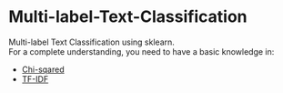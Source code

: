 # Multi-label-Text-Classification
Multi-label Text Classification using sklearn.\
For a complete understanding, you need to have a basic knowledge in:
- [Chi-sqared](https://en.wikipedia.org/wiki/Chi-squared_test)
- [TF-IDF](https://en.wikipedia.org/wiki/Tf%E2%80%93idf)
